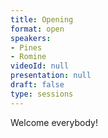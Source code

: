 ```yaml
---
title: Opening
format: open
speakers:
- Pines
- Romine
videoId: null
presentation: null
draft: false
type: sessions
---
```

Welcome everybody!
